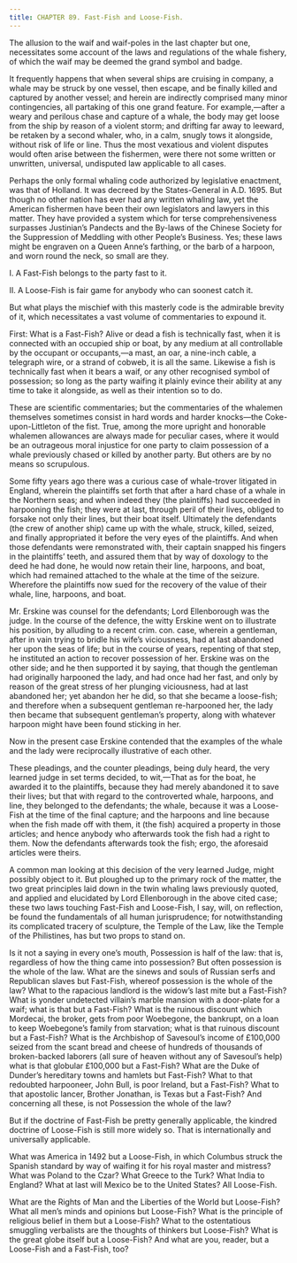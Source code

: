 ```yaml
---
title: CHAPTER 89. Fast-Fish and Loose-Fish.
---
```


The allusion to the waif and waif-poles in the last chapter but one, necessitates some account of the laws and regulations of the whale fishery, of which the waif may be deemed the grand symbol and badge.

It frequently happens that when several ships are cruising in company, a whale may be struck by one vessel, then escape, and be finally killed and captured by another vessel; and herein are indirectly comprised many minor contingencies, all partaking of this one grand feature. For example,—after a weary and perilous chase and capture of a whale, the body may get loose from the ship by reason of a violent storm; and drifting far away to leeward, be retaken by a second whaler, who, in a calm, snugly tows it alongside, without risk of life or line. Thus the most vexatious and violent disputes would often arise between the fishermen, were there not some written or unwritten, universal, undisputed law applicable to all cases.

Perhaps the only formal whaling code authorized by legislative enactment, was that of Holland. It was decreed by the States-General in A.D. 1695. But though no other nation has ever had any written whaling law, yet the American fishermen have been their own legislators and lawyers in this matter. They have provided a system which for terse comprehensiveness surpasses Justinian’s Pandects and the By-laws of the Chinese Society for the Suppression of Meddling with other People’s Business. Yes; these laws might be engraven on a Queen Anne’s farthing, or the barb of a harpoon, and worn round the neck, so small are they.

I. A Fast-Fish belongs to the party fast to it.

II. A Loose-Fish is fair game for anybody who can soonest catch it.

But what plays the mischief with this masterly code is the admirable brevity of it, which necessitates a vast volume of commentaries to expound it.

First: What is a Fast-Fish? Alive or dead a fish is technically fast, when it is connected with an occupied ship or boat, by any medium at all controllable by the occupant or occupants,—a mast, an oar, a nine-inch cable, a telegraph wire, or a strand of cobweb, it is all the same. Likewise a fish is technically fast when it bears a waif, or any other recognised symbol of possession; so long as the party waifing it plainly evince their ability at any time to take it alongside, as well as their intention so to do.

These are scientific commentaries; but the commentaries of the whalemen themselves sometimes consist in hard words and harder knocks—the Coke-upon-Littleton of the fist. True, among the more upright and honorable whalemen allowances are always made for peculiar cases, where it would be an outrageous moral injustice for one party to claim possession of a whale previously chased or killed by another party. But others are by no means so scrupulous.

Some fifty years ago there was a curious case of whale-trover litigated in England, wherein the plaintiffs set forth that after a hard chase of a whale in the Northern seas; and when indeed they (the plaintiffs) had succeeded in harpooning the fish; they were at last, through peril of their lives, obliged to forsake not only their lines, but their boat itself. Ultimately the defendants (the crew of another ship) came up with the whale, struck, killed, seized, and finally appropriated it before the very eyes of the plaintiffs. And when those defendants were remonstrated with, their captain snapped his fingers in the plaintiffs’ teeth, and assured them that by way of doxology to the deed he had done, he would now retain their line, harpoons, and boat, which had remained attached to the whale at the time of the seizure. Wherefore the plaintiffs now sued for the recovery of the value of their whale, line, harpoons, and boat.

Mr. Erskine was counsel for the defendants; Lord Ellenborough was the judge. In the course of the defence, the witty Erskine went on to illustrate his position, by alluding to a recent crim. con. case, wherein a gentleman, after in vain trying to bridle his wife’s viciousness, had at last abandoned her upon the seas of life; but in the course of years, repenting of that step, he instituted an action to recover possession of her. Erskine was on the other side; and he then supported it by saying, that though the gentleman had originally harpooned the lady, and had once had her fast, and only by reason of the great stress of her plunging viciousness, had at last abandoned her; yet abandon her he did, so that she became a loose-fish; and therefore when a subsequent gentleman re-harpooned her, the lady then became that subsequent gentleman’s property, along with whatever harpoon might have been found sticking in her.

Now in the present case Erskine contended that the examples of the whale and the lady were reciprocally illustrative of each other.

These pleadings, and the counter pleadings, being duly heard, the very learned judge in set terms decided, to wit,—That as for the boat, he awarded it to the plaintiffs, because they had merely abandoned it to save their lives; but that with regard to the controverted whale, harpoons, and line, they belonged to the defendants; the whale, because it was a Loose-Fish at the time of the final capture; and the harpoons and line because when the fish made off with them, it (the fish) acquired a property in those articles; and hence anybody who afterwards took the fish had a right to them. Now the defendants afterwards took the fish; ergo, the aforesaid articles were theirs.

A common man looking at this decision of the very learned Judge, might possibly object to it. But ploughed up to the primary rock of the matter, the two great principles laid down in the twin whaling laws previously quoted, and applied and elucidated by Lord Ellenborough in the above cited case; these two laws touching Fast-Fish and Loose-Fish, I say, will, on reflection, be found the fundamentals of all human jurisprudence; for notwithstanding its complicated tracery of sculpture, the Temple of the Law, like the Temple of the Philistines, has but two props to stand on.

Is it not a saying in every one’s mouth, Possession is half of the law: that is, regardless of how the thing came into possession? But often possession is the whole of the law. What are the sinews and souls of Russian serfs and Republican slaves but Fast-Fish, whereof possession is the whole of the law? What to the rapacious landlord is the widow’s last mite but a Fast-Fish? What is yonder undetected villain’s marble mansion with a door-plate for a waif; what is that but a Fast-Fish? What is the ruinous discount which Mordecai, the broker, gets from poor Woebegone, the bankrupt, on a loan to keep Woebegone’s family from starvation; what is that ruinous discount but a Fast-Fish? What is the Archbishop of Savesoul’s income of £100,000 seized from the scant bread and cheese of hundreds of thousands of broken-backed laborers (all sure of heaven without any of Savesoul’s help) what is that globular £100,000 but a Fast-Fish? What are the Duke of Dunder’s hereditary towns and hamlets but Fast-Fish? What to that redoubted harpooneer, John Bull, is poor Ireland, but a Fast-Fish? What to that apostolic lancer, Brother Jonathan, is Texas but a Fast-Fish? And concerning all these, is not Possession the whole of the law?

But if the doctrine of Fast-Fish be pretty generally applicable, the kindred doctrine of Loose-Fish is still more widely so. That is internationally and universally applicable.

What was America in 1492 but a Loose-Fish, in which Columbus struck the Spanish standard by way of waifing it for his royal master and mistress? What was Poland to the Czar? What Greece to the Turk? What India to England? What at last will Mexico be to the United States? All Loose-Fish.

What are the Rights of Man and the Liberties of the World but Loose-Fish? What all men’s minds and opinions but Loose-Fish? What is the principle of religious belief in them but a Loose-Fish? What to the ostentatious smuggling verbalists are the thoughts of thinkers but Loose-Fish? What is the great globe itself but a Loose-Fish? And what are you, reader, but a Loose-Fish and a Fast-Fish, too?